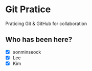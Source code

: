 # Git Pratice

Praticing Git &amp; GitHub for collaboration

## Who has been here?
- [x] sonminseock
- [x] Lee
- [x] Kim
